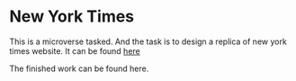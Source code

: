 # New York Times
This is a microverse tasked.
And the task is to design a replica of new york times website.
It can be found <a href="https://www.theodinproject.com/courses/html5-and-css3/lessons/positioning-and-floating-elements">here</a>

The finished work can be found here.


